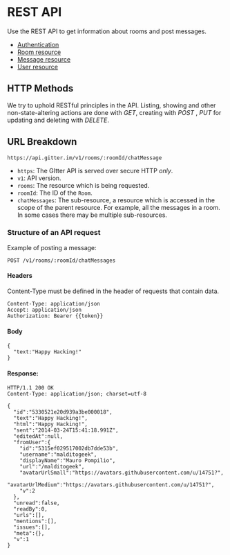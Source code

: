 # REST API

Use the REST API to get information about rooms and post messages.

* [Authentication](authentication)
* [Room resource](rooms-resource)
* [Message resource](messages-resource)
* [User resource](user-resource)


## HTTP Methods
We try to uphold RESTful principles in the API. Listing, showing and other non-state-altering actions are done with _GET_, creating with _POST_ , _PUT_ for updating and deleting with _DELETE_.

## URL Breakdown

```
https://api.gitter.im/v1/rooms/:roomId/chatMessage
```

* `https`: The GItter API is served over secure HTTP *only*.
* `v1`: API version.
* `rooms`: The resource which is being requested.
* `roomId`: The ID of the `Room`.
* `chatMessages`: The sub-resource, a resource which is accessed in the scope of the parent resource. For example, all the messages in a room. In some cases there may be multiple sub-resources.


### Structure of an API request

Example of posting a message:

```
POST /v1/rooms/:roomId/chatMessages
```

#### Headers

Content-Type must be defined in the header of requests that contain data.

```
Content-Type: application/json
Accept: application/json
Authorization: Bearer {{token}}
```

#### Body
```
{
  "text:"Happy Hacking!"
}
```

#### Response:

```
HTTP/1.1 200 OK
Content-Type: application/json; charset=utf-8
```
```
{
  "id":"5330521e20d939a3be000018",
  "text":"Happy Hacking!",
  "html":"Happy Hacking!",
  "sent":"2014-03-24T15:41:18.991Z",
  "editedAt":null,
  "fromUser":{
    "id":"5315ef029517002db7dde53b",
    "username":"malditogeek",
    "displayName":"Mauro Pompilio",
    "url":"/malditogeek",
    "avatarUrlSmall":"https://avatars.githubusercontent.com/u/14751?",
    "avatarUrlMedium":"https://avatars.githubusercontent.com/u/14751?",
    "v":2
  },
  "unread":false,
  "readBy":0,
  "urls":[],
  "mentions":[],
  "issues":[],
  "meta":{},
  "v":1
}
```


